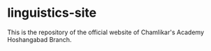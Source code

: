 # linguistics-site
This is the repository of the official website of Chamlikar's Academy Hoshangabad Branch.
